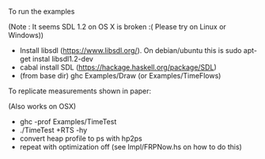 To run the examples

(Note : It seems SDL 1.2 on OS X is broken :( Please try on Linux or Windows))

* Install libsdl (https://www.libsdl.org/). On debian/ubuntu this is sudo apt-get instal libsdl1.2-dev 
* cabal install SDL (https://hackage.haskell.org/package/SDL)
* (from base dir) ghc Examples/Draw (or Examples/TimeFlows)

To replicate measurements shown in paper:

(Also works on OSX)

* ghc -prof Examples/TimeTest
* ./TimeTest +RTS -hy
* convert heap profile to ps with hp2ps
* repeat with optimization off (see Impl/FRPNow.hs on how to do this)
